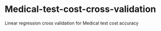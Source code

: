 # Medical-test-cost-cross-validation
Linear regression cross validation for Medical test cost accuracy 
